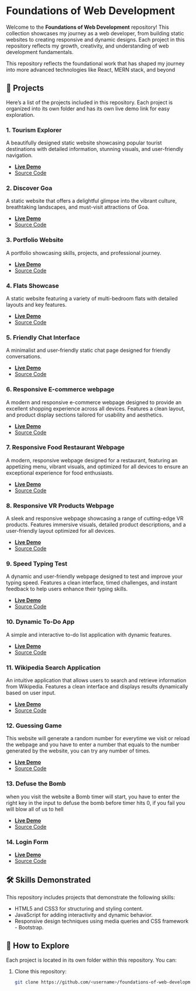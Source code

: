 # Foundations of Web Development

Welcome to the **Foundations of Web Development** repository! This collection showcases my journey as a web developer, from building static websites to creating responsive and dynamic designs. Each project in this repository reflects my growth, creativity, and understanding of web development fundamentals.

This repository reflects the foundational work that has shaped my journey into more advanced technologies like React, MERN stack, and beyond

## 🚀 Projects

Here’s a list of the projects included in this repository. Each project is organized into its own folder and has its own live demo link for easy exploration.
### 1. Tourism Explorer
A beautifully designed static website showcasing popular tourist destinations with detailed information, stunning visuals, and user-friendly navigation.
- **[Live Demo](https://sspstark.ccbp.tech/)**
- [Source Code](.//)
### 2. Discover Goa
A static website that offers a delightful glimpse into the vibrant culture, breathtaking landscapes, and must-visit attractions of Goa.
- **[Live Demo](https://sspgaopage.ccbp.tech/)**
- [Source Code](.//)
### 3. Portfolio Website
A portfolio showcasing skills, projects, and professional journey.
- **[Live Demo](https://sspportfolio.ccbp.tech/)**  
- [Source Code](./Portfolio/)
### 4. Flats Showcase
A static website featuring a variety of multi-bedroom flats with detailed layouts and key features.
- **[Live Demo](https://sspflatswebsite.ccbp.tech/)**
- [Source Code](.//)
### 5. Friendly Chat Interface
A minimalist and user-friendly static chat page designed for friendly conversations.
- **[Live Demo](https://sspchatpage.ccbp.tech/)**
- [Source Code](.//)
### 6. Responsive E-commerce webpage
A modern and responsive e-commerce webpage designed to provide an excellent shopping experience across all devices. Features a clean layout, and product display sections tailored for usability and aesthetics.
- **[Live Demo](https://sspecommerce.ccbp.tech/)**
- [Source Code](.//)
### 7. Responsive Food Restaurant Webpage
A modern, responsive webpage designed for a restaurant, featuring an appetizing menu, vibrant visuals, and optimized for all devices to ensure an exceptional experience for food enthusiasts.
- **[Live Demo](https://sspfoodhotel.ccbp.tech/)**
- [Source Code](.//)
### 8. Responsive VR Products Webpage
A sleek and responsive webpage showcasing a range of cutting-edge VR products. Features immersive visuals, detailed product descriptions, and a user-friendly layout optimized for all devices.
- **[Live Demo](https://sspvrwebsite.ccbp.tech/)**
- [Source Code](.//)
### 9. Speed Typing Test 
A dynamic and user-friendly webpage designed to test and improve your typing speed. Features a clean interface, timed challenges, and instant feedback to help users enhance their typing skills.
- **[Live Demo](https://ssptypingtest.ccbp.tech/)**  
- [Source Code](.//)
### 10. Dynamic To-Do App
A simple and interactive to-do list application with dynamic features.
- **[Live Demo](https://ssptodolist.ccbp.tech/)**  
- [Source Code](./Todos/)
### 11. Wikipedia Search Application
An intuitive application that allows users to search and retrieve information from Wikipedia. Features a clean interface and displays results dynamically based on user input.
- **[Live Demo](https://sspwikipediaapp.ccbp.tech/)**
- [Source Code](.//)
### 12. Guessing Game
This website will generate a random number for everytime we visit or reload the webpage and you have to enter a number that equals to the number generated by the website, you can try any number of times.
- **[Live Demo](https://sspguessinggame.ccbp.tech/)**
- [Source Code](./Guessing-Game)
### 13. Defuse the Bomb
when you visit the website a Bomb timer will start, you have to enter the right key in the input to defuse the bomb before timer hits 0, if you fail you will blow all of us to hell
- **[Live Demo](https://sspbombtimer.ccbp.tech/)**
- [Source Code](./Bomb)
### 14. Login Form
- **[Live Demo](https://sspforms.ccbp.tech/)**
- [Source Code](.//)
## 🛠️ Skills Demonstrated

This repository includes projects that demonstrate the following skills:
- HTML5 and CSS3 for structuring and styling content.
- JavaScript for adding interactivity and dynamic behavior.
- Responsive design techniques using media queries and CSS framework - Bootstrap.
<!-- Basic deployment using GitHub Pages.-->

## 📂 How to Explore

Each project is located in its own folder within this repository. You can:
1. Clone this repository:
   ```bash
   git clone https://github.com/<username>/foundations-of-web-development.git
